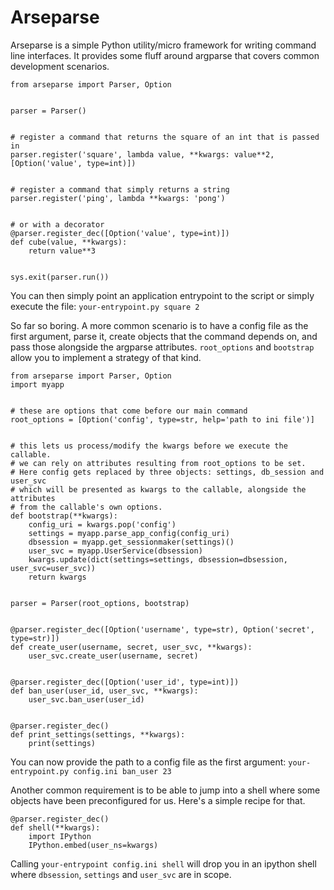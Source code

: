 # Arseparse

Arseparse is a simple Python utility/micro framework for writing command line interfaces. It provides some fluff around argparse that covers common development scenarios.

```
from arseparse import Parser, Option


parser = Parser()


# register a command that returns the square of an int that is passed in
parser.register('square', lambda value, **kwargs: value**2, [Option('value', type=int)])


# register a command that simply returns a string
parser.register('ping', lambda **kwargs: 'pong')


# or with a decorator
@parser.register_dec([Option('value', type=int)])
def cube(value, **kwargs):
    return value**3


sys.exit(parser.run())
```
You can then simply point an application entrypoint to the script or simply execute the file: `your-entrypoint.py square 2`

So far so boring. A more common scenario is to have a config file as the first argument, parse it, create objects that the command depends on, and pass those alongside the argparse attributes.
`root_options` and `bootstrap` allow you to implement a strategy of that kind.
```
from arseparse import Parser, Option
import myapp


# these are options that come before our main command
root_options = [Option('config', type=str, help='path to ini file')]


# this lets us process/modify the kwargs before we execute the callable.
# we can rely on attributes resulting from root_options to be set.
# Here config gets replaced by three objects: settings, db_session and user_svc
# which will be presented as kwargs to the callable, alongside the attributes
# from the callable's own options.
def bootstrap(**kwargs):
    config_uri = kwargs.pop('config')
    settings = myapp.parse_app_config(config_uri)
    dbsession = myapp.get_sessionmaker(settings)()
    user_svc = myapp.UserService(dbsession)
    kwargs.update(dict(settings=settings, dbsession=dbsession, user_svc=user_svc))
    return kwargs


parser = Parser(root_options, bootstrap)


@parser.register_dec([Option('username', type=str), Option('secret', type=str)])
def create_user(username, secret, user_svc, **kwargs):
    user_svc.create_user(username, secret)
    
 
@parser.register_dec([Option('user_id', type=int)])
def ban_user(user_id, user_svc, **kwargs):
    user_svc.ban_user(user_id)


@parser.register_dec()
def print_settings(settings, **kwargs):
    print(settings)

```
You can now provide the path to a config file as the first argument: `your-entrypoint.py config.ini ban_user 23`

Another common requirement is to be able to jump into a shell where some objects have been preconfigured for us.
Here's a simple recipe for that.

```
@parser.register_dec()
def shell(**kwargs):
    import IPython
    IPython.embed(user_ns=kwargs)

```

Calling `your-entrypoint config.ini shell` will drop you in an ipython shell where `dbsession`, `settings` and `user_svc` are in scope.
